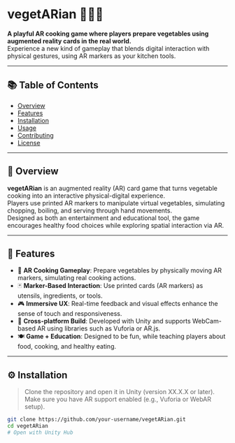 # vegetARian 🍆🥕🥬

**A playful AR cooking game where players prepare vegetables using augmented reality cards in the real world.**  
Experience a new kind of gameplay that blends digital interaction with physical gestures, using AR markers as your kitchen tools.

---

## 📚 Table of Contents

- [Overview](#overview)
- [Features](#features)
- [Installation](#installation)
- [Usage](#usage)
- [Contributing](#contributing)
- [License](#license)

---

## 🥗 Overview

**vegetARian** is an augmented reality (AR) card game that turns vegetable cooking into an interactive physical-digital experience.  
Players use printed AR markers to manipulate virtual vegetables, simulating chopping, boiling, and serving through hand movements.  
Designed as both an entertainment and educational tool, the game encourages healthy food choices while exploring spatial interaction via AR.

---

## 🌟 Features

- 🥕 **AR Cooking Gameplay**: Prepare vegetables by physically moving AR markers, simulating real cooking actions.
- 🃏 **Marker-Based Interaction**: Use printed cards (AR markers) as utensils, ingredients, or tools.
- 🎮 **Immersive UX**: Real-time feedback and visual effects enhance the sense of touch and responsiveness.
- 📱 **Cross-platform Build**: Developed with Unity and supports WebCam-based AR using libraries such as Vuforia or AR.js.
- 🍽️ **Game + Education**: Designed to be fun, while teaching players about food, cooking, and healthy eating.

---

## ⚙️ Installation

> Clone the repository and open it in Unity (version XX.X.X or later).  
> Make sure you have AR support enabled (e.g., Vuforia or WebAR setup).

```bash
git clone https://github.com/your-username/vegetARian.git
cd vegetARian
# Open with Unity Hub
